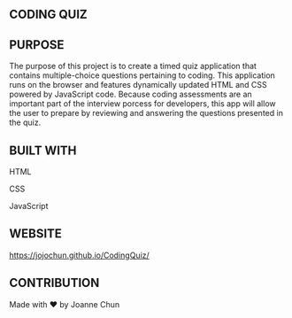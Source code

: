 ## CODING QUIZ

## PURPOSE

The purpose of this project is to create a timed quiz application that contains multiple-choice questions pertaining to coding. This application runs on the browser and features dynamically updated HTML and CSS powered by JavaScript code.
Because coding assessments are an important part of the interview porcess for developers, this app will allow the user to prepare by reviewing and answering the questions presented in the quiz.

## BUILT WITH

HTML

CSS

JavaScript

## WEBSITE

https://jojochun.github.io/CodingQuiz/

## CONTRIBUTION

Made with ❤️ by Joanne Chun
